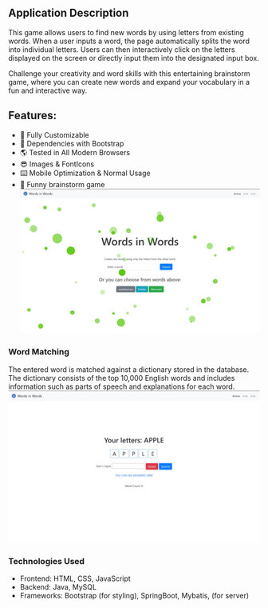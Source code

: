## Application Description

This game allows users to find new words by using letters from existing words. When a user inputs a word, the page automatically splits the word into individual letters. Users can then interactively click on the letters displayed on the screen or directly input them into the designated input box.

Challenge your creativity and word skills with this entertaining brainstorm game, where you can create new words and expand your vocabulary in a fun and interactive way.

## Features:
- 🔧 Fully Customizable
- 💪 Dependencies with Bootstrap
- 🌎 Tested in All Modern Browsers
- 😎 Images & FontIcons
- ⌨️ Mobile Optimization & Normal Usage
- 🔎 Funny brainstorm game
![index](image/index.png)
### Word Matching

The entered word is matched against a dictionary stored in the database. The dictionary consists of the top 10,000 English words and includes information such as parts of speech and explanations for each word.
![main](image/main.png)

### Technologies Used
- Frontend: HTML, CSS, JavaScript
- Backend: Java, MySQL
- Frameworks: Bootstrap (for styling), SpringBoot, Mybatis, (for server)

